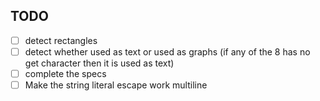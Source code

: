 ## TODO
- [ ] detect rectangles
- [ ] detect whether used as text or used as graphs (if any of the 8 has no get character then it is used as text) 
- [ ] complete the specs
- [ ] Make the string literal escape work multiline
